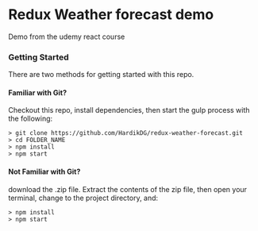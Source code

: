 # Redux Weather forecast demo

Demo from the udemy react course 

### Getting Started

There are two methods for getting started with this repo.

#### Familiar with Git?
Checkout this repo, install dependencies, then start the gulp process with the following:

```
> git clone https://github.com/HardikDG/redux-weather-forecast.git
> cd FOLDER_NAME
> npm install
> npm start
```

#### Not Familiar with Git?
 download the .zip file.  Extract the contents of the zip file, then open your terminal, change to the project directory, and:

```
> npm install
> npm start
```

